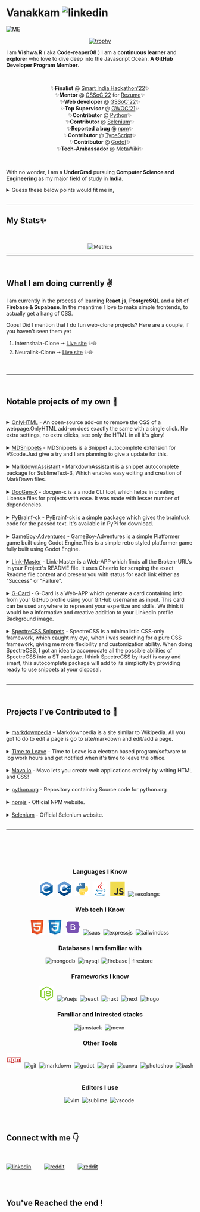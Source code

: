 
# Vanakkam <img src="https://media.giphy.com/media/WqR7WfQVrpXNcmrm81/giphy.gif" alt="linkedin" width="40" height="40"/>
![ME](https://user-images.githubusercontent.com/64256342/127038726-a780fed5-4894-44d0-a86c-e7f6164bfd74.png)

<div align="center">

[![trophy](https://github-profile-trophy.vercel.app/?username=code-reaper08&theme=darkhub&margin-h=5&row=1&column=8)](https://github.com/ryo-ma/github-profile-trophy)
</div>

I am  **Vishwa.R** ( aka **Code-reaper08** )
I am a **continuous learner** and **explorer** who love to dive deep into the Javascript Ocean.
**A GitHub Developer Program Member**.

<br>
<div align="center">

✨**Finalist** @ [Smart India Hackathon'22](https://sih.gov.in/)✨ <br> 
✨**Mentor** @ [GSSoC'22](https://gssoc.girlscript.tech/) for [Rezume](https://github.com/CatsInTech/Rezume)✨ <br>
✨**Web developer** @ [GSSoC'22](https://gssoc.girlscript.tech/)✨ <br>
✨**Top Supervisor** @ [GWOC'21](https://gwoc.girlscript.tech/)✨ <br>
✨**Contributor** @ [Python](https://www.python.org/)✨ <br>
✨**Contributor** @ [Selenium](https://www.selenium.dev/)✨ <br>
✨**Reported a bug** @ [npm](https://www.npmjs.com/)✨ <br>
✨**Contributor** @ [TypeScript](https://www.typescriptlang.org/)✨ <br>
✨**Contributor** @ [Godot](https://godotengine.org/)✨ <br>
✨**Tech-Ambassador** @ [MetaWiki](https://meta.m.wikimedia.org/wiki/Main_Page)✨

</div>

<br>

With no wonder, I am a **UnderGrad** pursuing **Computer Science and Engineering** as my major field of study in **India**.

<details close>
  <summary>Guess these below points would fit me in,
</summary>
    <li>I am a Student.<img src="https://media.giphy.com/media/YondZW6AMjgTEHevF0/giphy.gif" alt="linkedin" width="30" height="30"/></li>
<li>I love to play and watch Football.⚽</li>
<li>I love programming.💻</li>
<li>I feel rebel.🐱‍🏍</li>
<li>I vibe to 2pac, Bob Marley and freddie.🎶</li>
  </details>

<br>

---

## My Stats✨
<br>

<div align="center">

<!--- [![Anurag's GitHub stats](https://github-readme-stats.vercel.app/api?username=code-reaper08&show_icons=true&theme=radical)](https://github.com/anuraghazra/github-readme-stats) --->
<!-- 
![Metrics](https://metrics.lecoq.io/code-reaper08?template=classic&isocalendar=1&languages=1&introduction=1&activity=1&achievements=1&notable=1&followup=1&isocalendar.duration=half-year&languages.limit=8&languages.sections=most-used&languages.colors=github&languages.threshold=0%25&languages.indepth=false&languages.recent.load=300&languages.recent.days=14&introduction.title=true&followup.sections=repositories&activity.limit=5&activity.load=300&activity.days=14&activity.filter=all&activity.visibility=all&activity.timestamps=false&achievements.threshold=C&achievements.secrets=true&achievements.limit=5&notable.repositories=false&config.timezone=Asia%2FCalcutta) -->

<!-- ![Metrics](https://metrics.lecoq.io/code-reaper08?template=classic&isocalendar=1&languages=1&introduction=1&stars=1&gists=1&followup=1&activity=1&achievements=1&notable=1&isocalendar.duration=full-year&languages.limit=8&languages.sections=most-used&languages.colors=github&languages.threshold=0%25&languages.indepth=false&languages.recent.load=300&languages.recent.days=14&introduction.title=true&stars.limit=4&followup.sections=repositories&activity.limit=5&activity.load=300&activity.days=14&activity.filter=all&activity.visibility=all&activity.timestamps=false&achievements.threshold=C&achievements.secrets=true&achievements.limit=0&notable.repositories=false&config.timezone=Asia%2FCalcutta) -->

<!-- ![Metrics](https://metrics.lecoq.io/code-reaper08?template=classic&isocalendar=1&languages=1&introduction=1&gists=1&followup=1&lines=1&activity=1&achievements=1&notable=1&repositories=1&repositories=100&repositories.batch=100&repositories.forks=false&repositories.affiliations=owner&isocalendar.duration=half-year&languages.limit=8&languages.sections=most-used&languages.colors=github&languages.threshold=0%25&languages.indepth=false&languages.recent.load=300&languages.recent.days=14&introduction.title=true&followup.sections=repositories&activity.limit=5&activity.load=300&activity.days=14&activity.filter=all&activity.visibility=all&activity.timestamps=false&achievements.threshold=C&achievements.secrets=true&achievements.limit=0&notable.repositories=false&config.timezone=Asia%2FCalcutta) -->
  
![Metrics](https://metrics.lecoq.io/code-reaper08?template=classic&isocalendar=1&languages=1&followup=1&activity=1&achievements=1&notable=1&lines=1&repositories=1&gists=1&introduction=1&pagespeed=1&repositories=100&repositories.batch=100&repositories.forks=false&repositories.affiliations=owner&isocalendar.duration=half-year&languages.limit=8&languages.sections=most-used&languages.colors=github&languages.threshold=0%25&languages.indepth=false&languages.analysis.timeout=15&languages.categories=markup%2C%20programming&languages.recent.categories=markup%2C%20programming&languages.recent.load=300&languages.recent.days=14&followup.sections=repositories&followup.indepth=false&activity.limit=5&activity.load=300&activity.days=14&activity.filter=all&activity.visibility=all&activity.timestamps=false&achievements.threshold=C&achievements.secrets=true&achievements.display=detailed&achievements.limit=0&notable.from=organization&notable.repositories=false&notable.indepth=false&introduction.title=true&pagespeed.url=.user.website&pagespeed.detailed=false&pagespeed.screenshot=false&config.timezone=Asia%2FKolkata)
</div>

---
&nbsp;
## What I am doing currently ✌
I am currently in the process of learning **React.js**, **PostgreSQL** and a bit of **Firebase & Supabase**.
In the meantime I love to make simple frontends, to actually get a hang of CSS.

Oops! Did I mention that I do fun web-clone projects?
Here are a couple, if you haven't seen them yet

1. Internshala-Clone 🠖 [Live site](https://code-reaper08.github.io/Internshala-Clone/) ✨🌐
2. Neuralink-Clone 🠖 [Live site](https://neuralink-clone.netlify.app/) ✨🌐

<br>

---
&nbsp;
## Notable projects of my own 💖

<br>

<details close>
  <summary><a href="https://addons.mozilla.org/en-US/firefox/addon/onlyhtml/">OnlyHTML</a> - An open-source add-on to remove the CSS of a webpage.OnlyHTML add-on does exactly the same with a single click. No extra settings, no extra clicks, see only the HTML in all it's glory!
</summary>
 <strong>repo link</strong>: <a href="https://github.com/code-reaper08/OnlyHTML">https://github.com/code-reaper08/OnlyHTML</a>()
  </details>
<br>
<details close>
  <summary><a href="https://marketplace.visualstudio.com/items?itemName=VishwaR.mdsnippets">MDSnippets</a> - MDSnippets is a Snippet autocomplete extension for VScode.Just give a try and I am planning to give a update for this.
</summary>
 <strong>repo link</strong>: <a href="https://github.com/code-reaper08/MDsnippets">https://github.com/code-reaper08/MDsnippets</a>()
  </details>
<br>
<details close>
  <summary><a href="https://packagecontrol.io/packages/MarkdownAssistant">MarkdownAssistant</a> - MarkdownAssistant is a snippet autocomplete package for SublimeText-3, Which enables easy editing and creation of MarkDown files.
</summary>
 <strong>repo link</strong>: <a href="https://github.com/code-reaper08/MarkdownAssistant">https://github.com/code-reaper08/MarkdownAssistant</a>
  </details>
<br>
<details close>
  <summary><a href="https://www.npmjs.com/package/docgen-x">DocGen-X</a> - docgen-x is a a node CLI tool, which helps in creating License files for projects with ease. It was made with lesser number of dependencies.
</summary>
 <strong>repo link</strong>: <a href="https://github.com/code-reaper08/docgen-x">https://github.com/code-reaper08/docgen-x</a>
  </details>
<br>
<details close>
  <summary><a href="https://pypi.org/project/PyBrainf-ck/">PyBrainf-ck</a> - PyBrainf-ck is a simple package which gives the brainfuck code for the passed text. It's available in PyPi for download.
</summary>
 <strong>repo link</strong>: <a href="https://github.com/code-reaper08/PyBrainf_ck">https://github.com/code-reaper08/PyBrainf_ck</a>
  </details>
<br>
<details close>
  <summary><a href="https://vishwa-r.itch.io/gameboy-adventures">GameBoy-Adventures</a> - GameBoy-Adventures is a simple Platformer game built using Godot Engine.This is a simple retro styled platformer game fully built using Godot Engine.
</summary>
 <strong>repo link</strong>: <a href="https://github.com/code-reaper08/GameBoy-Adventures">https://github.com/code-reaper08/GameBoy-Adventures</a>
  </details>
<br>
<details close>
  <summary><a href="https://code-reaper08.github.io/Link-Master/">Link-Master</a> - Link-Master is a Web-APP which finds all the Broken-URL's in your Project's README file.
It uses Cheerio for scraping the exact Readme file content and present you with status for each link either as "Success" or "Failure".
</summary>
 <strong>repo link</strong>: <a href="https://github.com/code-reaper08/Link-Master">https://github.com/code-reaper08/Link-Master</a>
  </details>
<br>
<details close>
  <summary><a href="https://code-reaper08.github.io/G-Card/">G-Card</a> - G-Card is a Web-APP which generate a card containing info from your GitHub profile using your GitHub username as input. This card can be used anywhere to represent your expertize and skills. We think it would be a informative and creative addition to your LinkedIn profile Background image.
</summary>
 <strong>repo link</strong>: <a href="https://github.com/code-reaper08/G-Card">https://github.com/code-reaper08/G-Card</a>
  </details>
<br>
<details close>
  <summary><a href="https://packagecontrol.io/packages/SpectreCSS%20Snippets">Spectre​CSS Snippets</a> - SpectreCSS is a minimalistic CSS-only framework, which caught my eye, when i was searching for a pure CSS framework, giving me more flexibility and customization ability. When doing SpectreCSS, I got an idea to accomodate all the possible abilities of SpectreCSS into a ST package. I think SpectreCSS by itself is easy and smart, this autocomplete package will add to its simplicity by providing ready to use snippets at your disposal.
</summary>
 <strong>repo link</strong>: <a href="https://github.com/code-reaper08/SpectreCSS-Sublime-Snippets">https://github.com/code-reaper08/SpectreCSS-Sublime-Snippets</a>
  </details>
<br>

---
&nbsp;
## Projects I've Contributed to 🎉
<br>
<details close>
  <summary><a href="https://github.com/mamamia5x/markdownpedia">markdownpedia</a> - Markdownpedia is a site similar to Wikipedia. All you got to do to edit a page is go to site/markdown and edit/add a page.
</summary>
 <strong>repo link</strong>: <a href="https://github.com/mamamia5x/markdownpedia">https://github.com/mamamia5x/markdownpedia</a>
  </details>
<br>
<details close>
  <summary><a href="https://github.com/thamara/time-to-leave">Time to Leave</a> - Time to Leave is a electron based program/software to log work hours and get notified when it's time to leave the office.
</summary>
 <strong>repo link</strong>: <a href="https://github.com/thamara/time-to-leave">https://github.com/thamara/time-to-leave</a>
  </details>
<br>
<details close>
  <summary><a href="https://github.com/mavoweb/mavo.io">Mavo.io</a> - Mavo lets you create web applications entirely by writing HTML and CSS!
</summary>
 <strong>repo link</strong>: <a href="https://github.com/mavoweb/mavo.io">https://github.com/mavoweb/mavo.io</a>
  </details>
<br>
<details close>
  <summary><a href="https://github.com/mavoweb/mavo.io">python.org</a> - Repository containing Source code for python.org
</summary>
 <strong>repo link</strong>: <a href="https://github.com/python/pythondotorg">https://github.com/python/pythondotorg</a>
  </details>
<br>
<details close>
  <summary><a href="https://www.npmjs.com/">npmjs</a> - Official NPM website.
</summary>
 <strong>repo link</strong>: <a href="https://github.com/npm">https://github.com/npm</a>
  </details>
<br>
<details close>
  <summary><a href="https://www.npmjs.com/">Selenium</a> - Official Selenium website.
</summary>
 <strong>repo link</strong>: <a href="https://www.selenium.dev/">https://www.selenium.dev/</a>
  </details>
<br>

---
&nbsp;
<!---## Languages and Tools I know 💬--->
<br>

<div align="center">

<!---
[![Top Langs](https://github-readme-stats.vercel.app/api/top-langs/?username=code-reaper08&&langs_count=8layout=compact&theme=radical)](https://github.com/anuraghazra/github-readme-stats) --->

</div>
<br>
<div align="center">
  
### Languages I Know
<img src="https://raw.githubusercontent.com/devicons/devicon/master/icons/c/c-original.svg" alt="c" width="40" height="40"/>&nbsp;
<img src="https://raw.githubusercontent.com/devicons/devicon/master/icons/cplusplus/cplusplus-original.svg" alt="cplusplus" width="40" height="40"/>&nbsp;
<img src="https://raw.githubusercontent.com/devicons/devicon/master/icons/python/python-original.svg" alt="Python" width="40" height="40"/>&nbsp;
<img src="https://raw.githubusercontent.com/devicons/devicon/master/icons/java/java-original.svg" alt="Java" width="40" height="40"/>&nbsp;
<img src="https://raw.githubusercontent.com/devicons/devicon/master/icons/javascript/javascript-original.svg" alt="Javascript" width="40" height="40"/>&nbsp;
<img src="https://wikiapiary.com/w/images/wikiapiary/9/96/Esolang_Logo.png" alt="=esolangs" width="40" height="40"/>&nbsp;

### Web tech I Know
<img src="https://raw.githubusercontent.com/devicons/devicon/master/icons/html5/html5-original.svg" alt="HTML5" width="40" height="40"/>&nbsp;
<img src="https://raw.githubusercontent.com/devicons/devicon/master/icons/css3/css3-original.svg" alt="CSS3" width="40" height="40"/>&nbsp;
<img src="https://raw.githubusercontent.com/devicons/devicon/master/icons/bootstrap/bootstrap-plain.svg" alt="bootstrap" width="40" height="40"/>&nbsp;
<img src="https://cdn.jsdelivr.net/gh/devicons/devicon/icons/sass/sass-original.svg" alt="saas" width="40" height="40"/>&nbsp;
<img src="https://cdn.jsdelivr.net/gh/devicons/devicon/icons/express/express-original.svg" alt="expressjs" width="40" height="40"/>&nbsp;
<img src="https://cdn.jsdelivr.net/gh/devicons/devicon/icons/tailwindcss/tailwindcss-plain.svg" alt="tailwindcss" width="40" height="40"/>&nbsp;

### Databases I am familiar with
<img src="https://cdn.jsdelivr.net/gh/devicons/devicon/icons/mongodb/mongodb-original.svg" alt="mongodb" width="40" height="40" />&nbsp;
<img src="https://cdn.jsdelivr.net/gh/devicons/devicon/icons/mysql/mysql-plain-wordmark.svg" alt="mysql" width="40" height="40" />&nbsp;
<img src="https://cdn.jsdelivr.net/gh/devicons/devicon/icons/firebase/firebase-plain-wordmark.svg" alt="firebase | firestore" width="40" height="40" />&nbsp;

### Frameworks I know
<img src="https://raw.githubusercontent.com/devicons/devicon/master/icons/nodejs/nodejs-original.svg" alt="nodejs" width="40" height="40"/>&nbsp;
<img src="https://cdn.jsdelivr.net/gh/devicons/devicon/icons/vuejs/vuejs-original.svg" alt="Vuejs" width="40" height="40"/>&nbsp;
<img src="https://cdn.jsdelivr.net/gh/devicons/devicon/icons/react/react-original.svg" alt="react" width="40" height="40"/>&nbsp;
<img src="https://cdn.jsdelivr.net/gh/devicons/devicon/icons/nuxtjs/nuxtjs-original.svg" alt="nuxt" width="40" height="40"/>&nbsp;
<img src="https://cdn.jsdelivr.net/gh/devicons/devicon/icons/nextjs/nextjs-original.svg" alt="next" width="40" height="40"/>&nbsp;
<img src="https://cdn.jsdelivr.net/gh/devicons/devicon/icons/hugo/hugo-original.svg" alt="hugo" width="40" height="40"/>&nbsp;
  
### Familiar and Intrested stacks
<img src="https://cdn.jsdelivr.net/gh/devicons/devicon/icons/jamstack/jamstack-original.svg" alt="jamstack" width="40" height="40"/>&nbsp;
<img src="https://camo.githubusercontent.com/ee7c64dc429a3befe69cfa0233a46d763a5ba81924fabceab69dad0f71eb2279/68747470733a2f2f692e696d6775722e636f6d2f4e5635317438342e6a7067" alt="mevn" width="40" height="40"/>&nbsp;
  
### Other Tools
<img src="https://raw.githubusercontent.com/devicons/devicon/master/icons/npm/npm-original-wordmark.svg" alt="npm" width="40" height="40"/>&nbsp;
<img src="https://cdn.jsdelivr.net/gh/devicons/devicon/icons/git/git-original.svg" alt="git" width="40" height="40"/>&nbsp;
<img src="https://cdn.jsdelivr.net/gh/devicons/devicon/icons/markdown/markdown-original.svg" alt="markdown" width="40" height="40"/>&nbsp;
<img src="https://cdn.jsdelivr.net/gh/devicons/devicon/icons/godot/godot-original.svg" alt="godot" width="40" height="40"/>&nbsp;
<img src="https://pypi.org/static/images/logo-small.95de8436.svg" alt="pypi" width="40" height="40"/>&nbsp;
<img src="https://cdn.jsdelivr.net/gh/devicons/devicon/icons/canva/canva-original.svg" alt="canva" width="40" height="40"/>&nbsp;
<img src="https://cdn.jsdelivr.net/gh/devicons/devicon/icons/photoshop/photoshop-plain.svg" alt="photoshop" width="40" height="40"/>&nbsp;
 <img src="https://cdn.jsdelivr.net/gh/devicons/devicon/icons/bash/bash-original.svg" alt="bash" width="40" height="40"/>&nbsp;

### Editors I use
<img src="https://cdn.jsdelivr.net/gh/devicons/devicon/icons/vim/vim-original.svg" alt="vim" width="40" height="40"/>&nbsp;
<img src="https://www.sublimehq.com/images/sublime_text.png" alt="sublime" width="40" height="40"/>&nbsp;
<img src="https://cdn.jsdelivr.net/gh/devicons/devicon/icons/vscode/vscode-original.svg" alt="vscode" width="40" height="40"/>&nbsp;
  
</div>

<br>
<br>

## Connect with me 👇
<br>

<div align="left">


<a href="https://www.linkedin.com/in/vishwa08/" target="_blank"><img src="https://cdn3.iconfinder.com/data/icons/social-media-basic-duo-color/64/media_network_social_internet_web_mobile_6-256.png" alt="linkedin" width="40" height="40"/></a>&nbsp;&nbsp;&nbsp;&nbsp;&nbsp;&nbsp;&nbsp;&nbsp; <a href="https://www.reddit.com/user/Defiant_Sympathy_724/" target="_blank"><img src="https://cdn4.iconfinder.com/data/icons/logo-brand/512/reddit_social_media_logo-256.png" alt="reddit" width="40" height="40"/></a>&nbsp;&nbsp;&nbsp;&nbsp;&nbsp;&nbsp;&nbsp;&nbsp; <a href="https://dev.to/codereaper08" target="_blank"><img src="https://upload.wikimedia.org/wikipedia/commons/thumb/2/2e/DEV_Community_Badge.svg/768px-DEV_Community_Badge.svg.png" alt="reddit" width="40" height="40"/></a>

</div>

<br>
<br>

## You've Reached the end !
